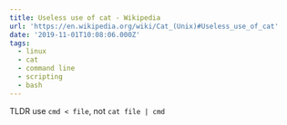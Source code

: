 ```yaml
---
title: Useless use of cat - Wikipedia
url: 'https://en.wikipedia.org/wiki/Cat_(Unix)#Useless_use_of_cat'
date: '2019-11-01T10:08:06.000Z'
tags:
  - linux
  - cat
  - command line
  - scripting
  - bash
---
```

TLDR use `cmd < file`, not `cat file | cmd`
